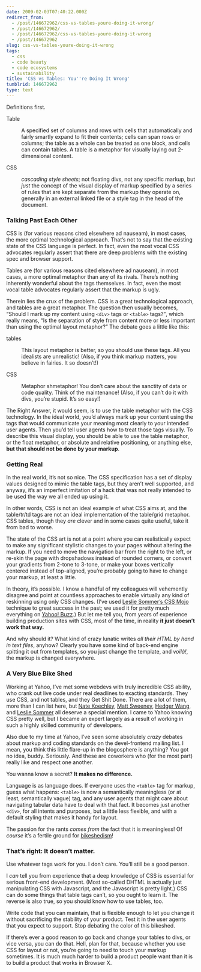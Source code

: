 ```yaml
---
date: 2009-02-03T07:40:22.000Z
redirect_from:
  - /post/146672962/css-vs-tables-youre-doing-it-wrong/
  - /post/146672962/
  - /post/146672962/css-vs-tables-youre-doing-it-wrong
  - /post/146672962
slug: css-vs-tables-youre-doing-it-wrong
tags:
  - css
  - code beauty
  - code ecosystems
  - sustainability
title: 'CSS vs Tables: You''re Doing It Wrong'
tumblrid: 146672962
type: text
---
```

<p>
    Definitions first.
</p>

<dl><dt>
        Table
    </dt>
    <dd>
        <p>
            A specified set of columns and rows with cells that automatically and fairly smartly expand to fit their contents; cells can span rows or columns; the table as a whole can be treated as one block, and cells can contain tables. A table is a metaphor for visually laying out 2-dimensional content.
        </p>
    </dd>
    <dt>
        CSS
    </dt>
    <dd>
        <p>
            <em>cascading style sheets</em>; not floating divs, not any specific markup, but <em>just</em> the concept of the visual display of markup specified by a series of rules that are kept separate from the markup they operate on, generally in an external linked file or a style tag in the head of the document.
        </p>
    </dd>
</dl><h3 id="talking_past_each_other">
    Talking Past Each Other
</h3>

<p>
    CSS is (for various reasons cited elsewhere ad nauseam), in most cases, the more optimal technological approach. That’s not to say that the existing state of the CSS language is perfect. In fact, even the most vocal CSS advocates regularly assert that there are deep problems with the existing spec and browser support.
</p>

<p>
    Tables are (for various reasons cited elsewhere ad nauseam), in most cases, a more optimal metaphor than any of its rivals. There’s nothing inherently wonderful about the tags themselves. In fact, even the most vocal table advocates regularly assert that the markup is ugly.
</p>

<p>
    Therein lies the crux of the problem. CSS is a great technological approach, and tables are a great metaphor. The question then usually becomes, <q>Should I mark up my content using <code>&lt;div&gt;</code> tags or <code>&lt;table&gt;</code> tags?</q>, which really means, <q>Is the separation of style from content more or less important than using the optimal layout metaphor?</q> The debate goes a little like this:
</p>

<dl><dt>
        tables
    </dt>
    <dd>
        <p>
            This layout metaphor is better, so you should use these tags. All you idealists are unrealistic! (Also, if you think markup matters, you believe in fairies. It so doesn&rsquo;t!)
        </p>
    </dd>
    <dt>
        CSS
    </dt>
    <dd>
        <p>
            Metaphor shmetaphor! You don’t care about the sanctity of data or code quality. Think of the maintenance! (Also, if you can’t do it with divs, you’re stupid. It&rsquo;s so easy!)
        </p>
    </dd>
</dl><p>
    The Right Answer, it would seem, is to use the table metaphor with the CSS technology. In the ideal world, you’d always mark up your content using the tags that would communicate your meaning most clearly to your intended user agents. Then you’d tell user agents how to treat those tags visually. To describe this visual display, you should be able to use the table metaphor, or the float metaphor, or absolute and relative positioning, or anything else, <strong>but that should not be done by your markup</strong>.
</p>

<h3 id="getting_real">
    Getting Real
</h3>

<p>
    In the real world, it’s not so nice. The CSS specification has a set of display values designed to mimic the table tags, but they aren’t well supported, and anyway, it’s an imperfect imitation of a hack that was not really intended to be used the way we all ended up using it.
</p>

<p>In other words, CSS is not an ideal example of what CSS aims at, and the table/tr/td tags are not an ideal implementation of the table/grid metaphor.  CSS tables, though they <em>are</em> clever and in some cases quite useful, take it from bad to worse.</p>

<p>
    The state of the CSS art is not at a point where you can realistically expect to make any significant stylistic changes to your pages without altering the markup. If you need to move the navigation bar from the right to the left, or re-skin the page with dropshadows instead of rounded corners, or convert your gradients from 2-tone to 3-tone, or make your boxes vertically centered instead of top-aligned, you’re probably going to have to change your markup, at least a little.
</p>

<p>
    In theory, it’s possible. I know a handful of my colleagues will vehemently disagree and point at countless approaches to enable virtually any kind of reskinning using only CSS changes. (I’ve used <a href="http://www.lesliesommer.com/wdw07/html/">Leslie Sommer’s CSS Mojo</a> technique to great success in the past; we used it for pretty much everything on <a href="http://buzz.yahoo.com">Yahoo! Buzz</a>.) But let me tell you, from years of experience building production sites with CSS, most of the time, in reality <strong>it just doesn’t work that way.</strong>
</p>

<p>
    And why should it? What kind of crazy lunatic writes <em>all their HTML by hand in text files</em>, anyhow? Clearly you have some kind of back-end engine spitting it out from templates, so you just change the template, and <em lang="fr">voilà!</em>, the markup is changed everywhere.
</p>

<h3 id="a_very_blue_bike_shed">
    A Very Blue Bike Shed
</h3>

<p>
    Working at Yahoo, I’ve met some webdevs with truly incredible CSS ability, who crank out live code under real deadlines to exacting standards. They use CSS, and not tables, and they Get Shit Done. There are a lot of them, more than I can list here, but <a href="http://nate.koechley.com/blog/">Nate Koechley</a>, <a href="http://github.com/msweeney">Matt Sweeney</a>, <a href="http://blog.hedgerwow.com/">Hedger Wang</a>, and <a href="http://www.lesliesommer.com/">Leslie Sommer</a> all deserve a special mention.  I came to Yahoo knowing CSS pretty well, but I became an expert largely as a result of working in such a highly skilled community of developers.
</p>

<p>
    Also due to my time at Yahoo, I’ve seen some absolutely <em>crazy</em> debates about markup and coding standards on the devel-frontend mailing list. I mean, you think this little flare-up in the blogosphere is anything? You got no idea, buddy. Seriously. And these are coworkers who (for the most part) really like and respect one another.
</p>

<p>
    You wanna know a secret? <strong>It makes no difference.</strong>
</p>

<p>
    Language is as language does. If everyone uses the <code>&lt;table&gt;</code> tag for markup, guess what happens: <code>&lt;table&gt;</code> is now a semantically meaningless (or at least, semantically vague) tag, and any user agents that might care about navigating tabular data have to deal with that fact. It becomes just another <code>&lt;div&gt;</code>, for all intents and purposes, but a little less flexible, and with a default styling that makes it handy for layout.
</p>

<p>
    The passion for the rants <em>comes from</em> the fact that it is meaningless! Of <em>course</em> it’s a fertile ground for <a href="http://www.bikeshed.com/">bikeshedism</a>!
</p>

<h3 id="that8217s_right_it_doesn8217t_matter">
    That’s right: It doesn’t matter.
</h3>

<p>
    Use whatever tags work for you. I don’t care. You’ll still be a good person.
</p>

<p>
    I <em>can</em> tell you from experience that a deep knowledge of CSS is essential for serious front-end development. (Most so-called DHTML is actually just manipulating CSS with Javascript, and the Javascript is pretty light.) CSS can do some things that table tags can’t, so you ought to learn it. The reverse is also true, so you should know how to use tables, too.
</p>

<p>
    Write code that you can maintain, that is flexible enough to let you change it without sacrificing the stability of your product. Test it in the user agents that you expect to support. Stop debating the color of this bikeshed.
</p>

<p>
    If there’s ever a good reason to go back and change your tables to divs, or vice versa, you can do that. Hell, plan for that, because whether you use CSS for layout or not, you’re going to need to touch your markup sometimes. It is much much harder to build a product people want than it is to build a product that works in Browser X.
</p>
